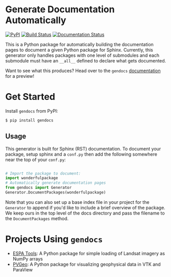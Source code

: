 # Generate Documentation Automatically

[![PyPI](https://img.shields.io/pypi/v/gendocs.svg)](https://pypi.org/project/gendocs/) [![Build Status](https://travis-ci.org/banesullivan/gendocs.svg?branch=master)](https://travis-ci.org/banesullivan/gendocs) [![Documentation Status](https://readthedocs.org/projects/gendocs/badge/?version=latest)](https://gendocs.readthedocs.io/en/latest/?badge=latest)


This is a Python package for automatically building the documentation pages to document a given Python package for Sphinx.
Currently, this generator only handles packages with one level of submodules and each submodule must have an `__all__` defined to declare what gets documented.

Want to see what this produces? Head over to the `gendocs` [documentation](https://gendocs.readthedocs.io/en/latest/) for a preview!

# Get Started

Install `gendocs` from PyPI:
```bash
$ pip install gendocs
```


## Usage

This generator is built for Sphinx (RST) documentation.
To document your package, setup sphinx and a `conf.py` then add the following
somewhere near the top of your `conf.py`:

```py

# Import the package to document:
import wonderfulpackage
# Automatically generate documentation pages
from gendocs import Generator
Generator.DocumentPackages(wonderfulpackage)

```

Note that you can also set up a base index file in your project for the `Generator`
to append if you'd like to include a brief overview of the package.
We keep ours in the top level of the docs directory and pass the filename to the
`DocumentPackages` method.


# Projects Using `gendocs`

- [ESPA Tools](https://espatools.readthedocs.io/en/latest/?badge=latest): A Python package for simple loading of Landsat imagery as NumPy arrays
- [PVGeo](http://docs.pvgeo.org): A Python package for visualizing geophysical data in VTK and ParaView
